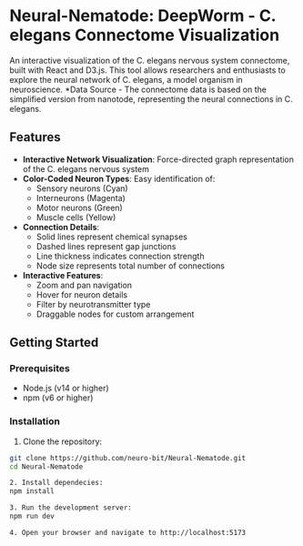 # Neural-Nematode: DeepWorm - C. elegans Connectome Visualization

An interactive visualization of the C. elegans nervous system connectome, built with React and D3.js. This tool allows researchers and enthusiasts to explore the neural network of C. elegans, a model organism in neuroscience. *Data Source - The connectome data is based on the simplified version from nanotode, representing the neural connections in C. elegans.

## Features

- **Interactive Network Visualization**: Force-directed graph representation of the C. elegans nervous system
- **Color-Coded Neuron Types**: Easy identification of:
  - Sensory neurons (Cyan)
  - Interneurons (Magenta)
  - Motor neurons (Green)
  - Muscle cells (Yellow)
- **Connection Details**: 
  - Solid lines represent chemical synapses
  - Dashed lines represent gap junctions
  - Line thickness indicates connection strength
  - Node size represents total number of connections
- **Interactive Features**:
  - Zoom and pan navigation
  - Hover for neuron details
  - Filter by neurotransmitter type
  - Draggable nodes for custom arrangement

## Getting Started

### Prerequisites
- Node.js (v14 or higher)
- npm (v6 or higher)

### Installation

1. Clone the repository:
```bash
git clone https://github.com/neuro-bit/Neural-Nematode.git
cd Neural-Nematode

2. Install dependecies:
npm install

3. Run the development server:
npm run dev

4. Open your browser and navigate to http://localhost:5173

